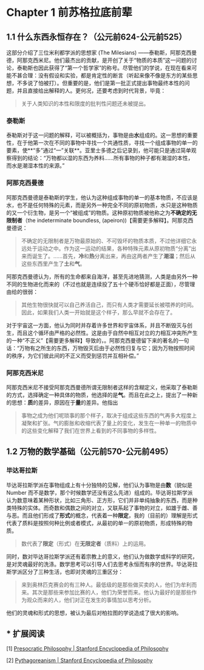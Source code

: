 # Chapter 1 前苏格拉底前辈

## 1.1 什么东西永恒存在？（公元前624-公元前525）

这部分介绍了三位米利都学派的思想家 (The Milesians) ——泰勒斯，阿那克西曼德，阿那克西米尼。他们最杰出的贡献，是开创了关于“物质的本质”这一问题的讨论，泰勒斯也因此获得了“第一个哲学家”的称号。尽管他们的学说，在现在看来可能不甚合理：没有假设和实验，都是肯定性的断言（听起来像不像是东方的某些思想，不多说了怕被打）。但重要的是，他们是第一批正式提出事物最终本性的问题，并且直接给出解释的人。更何况，还要考虑到时代背景，毕竟：

> 关于人类知识的本性和限度的批判性问题还未被提出。

### 泰勒斯

泰勒斯对于这一问题的解释，可以被概括为，事物是由**水**组成的。这一思想的重要性，在于他第一次在不同的事物中寻找一个共通性质，寻找一个组成事物的单一的要素，使**“多”通过“一”关联**。亚里士多德之后记录到，他可能只是通过简单观察得到的结论：“万物都以湿的东西为养料……所有事物的种子都有潮湿的本性，而水是潮湿本性的来源。”

### 阿那克西曼德

阿那克西曼德是泰勒斯的学生，他认为这种组成事物的单一的基本物质，不应该是水，也不是任何特殊的元素，而是另外一种完全不同的原初物质，水只是这种物质的又一个衍生物，是另一个“被组成”的物质。这种原初物质被他称之为**不确定的无限制者**（the indeterminate boundless, (apeiron))【需要更多解释】。阿那克西曼德说：

> 不确定的无限制者是万物最原始的、不可毁坏的物质本质，不过他详细它永远处于运动之中。作为这一运动的结果，各种特殊元素从原初物质“分离”出来而诞生了。……首先，**冷**和**热**分离出来，再由这两者产生了**潮湿**；然后从这些东西里产生了**土**和**气**。

阿那克西曼德认为，所有的生命都来自海洋，甚至先进地猜测，人类是由另外一种不同的生物进化而来的（不过也就是连续投了五十个硬币恰好都是正面），尽管理由给的很弱：

> 其他生物很快就可以自己养活自己，而只有人类才需要延长被喂养的时间。因此，如果我们人类一开始就是这个样子，那么早就不会存在了。

对于宇宙这一方面，他认为同时并存着许多世界和宇宙体系，并且不断毁灭与创生，而且这个循环由严格的必然性。这是由于自然中相互对立的力相互冲突所产生的一种“不正义”【需要更多解释】导致的，。阿那克西曼德留下来的著名的一句话：“万物有之所生的东西，万物毁灭后由于必然性归复与它；因为万物按照时间的秩序，为它们彼此间的不正义而受到惩罚并互相补偿。”

### 阿那克西米尼

阿那克西米尼不接受阿那克西曼德所谓无限制者这样的含糊定义，他采取了泰勒斯的方式，选择确定一种具体的物质，他选择的是**气**。而且在此之上，提出了一种新的思想：**质**的差异，原因在于**量**的差异。他指出

>事物之成为他们呢琐事的那个样子，取决于组成这些东西的气再多大程度上凝聚和扩张。气的膨胀和收缩代表了量上的变化，发生在一种单一的物质中的这些变化解释了我们在世界上看到的不同事物的多样性。

## 1.2 万物的数学基础（公元前570-公元前495）

### 毕达哥拉斯

毕达哥拉斯学派在事物组成上有十分独特的见解，他们认为事物是由**数**（貌似是Number 而不是数学，那个时候数学还没有这么先进）组成的。毕达哥拉斯学派认为数意味着某种形状，比如三角形、正方形，它们并非单纯抽象的东西，而是种类特殊的实体。而奇数和偶数之间的对立，又联系起了事物的对立，如雄于雌、善与恶。而且他们形成了**形式**的概念，代表着一种**限定**，我的（目前的）理解是形式代表了质料是按照何种比例或者模式，从最初的单一的原初物质，形成特殊的物质。

>数代表了**限定**（形式）在**无限定者**（质料）上的运用。

同时，数对毕达哥拉斯学派还有着宗教上的意义，他们认为做数学或科学的研究，是对灵魂最好的洗涤。数学思考可以引导人们去思考永恒而有序的世界。毕达哥拉斯学派区分了三种生活，也即对灵魂的三重区分：

> 来到奥林匹克赛会的有三种人。最低级的是那些做买卖的人，他们为牟利而来。其次是那些来参加比赛的人，他们为荣誉而来。他认为最好的是那些作为观众而来的人，他们对正在发生的事情加以思考分析。

他们的灵魂和形式的思想，被认为最后对柏拉图的学说造成了很大的影响。

## * 扩展阅读

[1] [Presocratic Philosophy | Stanford Encyclopedia of Philosophy](https://plato.stanford.edu/entries/presocratics/)

[2] [Pythagoreanism | Stanford Encyclopedia of Philosophy](https://plato.stanford.edu/entries/pythagoreanism/)





